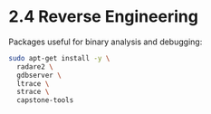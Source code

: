 # 2.4 Reverse Engineering

Packages useful for binary analysis and debugging:

```bash
sudo apt-get install -y \
  radare2 \
  gdbserver \
  ltrace \
  strace \
  capstone-tools
